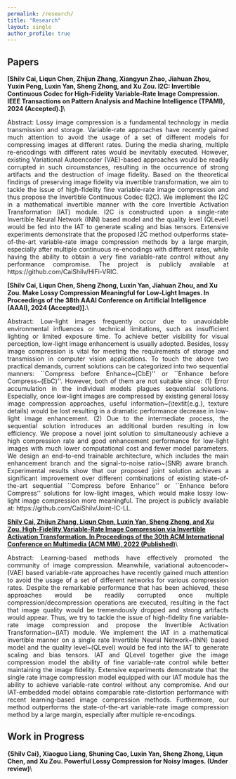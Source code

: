 ```yaml
---
permalink: /research/
title: "Research"
layout: single
author_profile: true
---
```




## Papers
**[Shilv Cai, Liqun Chen, Zhijun Zhang, Xiangyun Zhao, Jiahuan Zhou, Yuxin Peng, Luxin Yan, Sheng Zhong, and Xu Zou. I2C: Invertible Continuous Codec for High-Fidelity Variable-Rate Image Compression. IEEE Transactions on Pattern Analysis and Machine Intelligence (TPAMI), 2024 (Accepted).]**\\


<p style="text-align: justify;">
Abstract: Lossy image compression is a fundamental technology in media transmission and storage. Variable-rate approaches have recently gained much attention to avoid the usage of a set of different models for compressing images at different rates. During the media sharing, multiple re-encodings with different rates would be inevitably executed. However, existing Variational Autoencoder (VAE)-based approaches would be readily corrupted in such circumstances, resulting in the occurrence of strong artifacts and the destruction of image fidelity. Based on the theoretical findings of preserving image fidelity via invertible transformation, we aim to tackle the issue of high-fidelity fine variable-rate image compression and thus propose the Invertible Continuous Codec (I2C). We implement the I2C in a mathematical invertible manner with the core Invertible Activation Transformation (IAT) module. I2C is constructed upon a single-rate Invertible Neural Network (INN) based model and the quality level (QLevel) would be fed into the IAT to generate scaling and bias tensors. Extensive experiments demonstrate that the proposed I2C method outperforms state-of-the-art variable-rate image compression methods by a large margin, especially after multiple continuous re-encodings with different rates, while having the ability to obtain a very fine variable-rate control without any performance compromise. The project is publicly available at https://github.com/CaiShilv/HiFi-VRIC.
</p>


**[Shilv Cai, Liqun Chen, Sheng Zhong, Luxin Yan, Jiahuan Zhou, and Xu Zou. Make Lossy Compression Meaningful for Low-Light Images. In Proceedings of the 38th AAAI Conference on Artificial Intelligence (AAAI), 2024 (Accepted)].**\\


<p style="text-align: justify;">
Abstract: Low-light images frequently occur due to unavoidable environmental influences or technical limitations, such as insufficient lighting or limited exposure time. To achieve better visibility for visual perception, low-light image enhancement is usually adopted. Besides, lossy image compression is vital for meeting the requirements of storage and transmission in computer vision applications. To touch the above two practical demands, current solutions can be categorized into two sequential manners: ``Compress before Enhance~(CbE)'' or ``Enhance before Compress~(EbC)''. However, both of them are not suitable since: (1) Error accumulation in the individual models plagues sequential solutions. Especially, once low-light images are compressed by existing general lossy image compression approaches, useful information~(\textit{e.g.}, texture details) would be lost resulting in a dramatic performance decrease in low-light image enhancement. (2) Due to the intermediate process, the sequential solution introduces an additional burden resulting in low efficiency. We propose a novel joint solution to simultaneously achieve a high compression rate and good enhancement performance for low-light images with much lower computational cost and fewer model parameters. We design an end-to-end trainable architecture, which includes the main enhancement branch and the signal-to-noise ratio~(SNR) aware branch. Experimental results show that our proposed joint solution achieves a significant improvement over different combinations of existing state-of-the-art sequential ``Compress before Enhance'' or ``Enhance before Compress'' solutions for low-light images, which would make lossy low-light image compression more meaningful. The project is publicly available at: https://github.com/CaiShilv/Joint-IC-LL.
</p>


**[Shilv Cai, Zhijun Zhang, Liqun Chen, Luxin Yan, Sheng Zhong, and Xu Zou. High-Fidelity Variable-Rate Image Compression via Invertible Activation Transformation. In Proceedings of the 30th ACM International Conference on Multimedia (ACM MM), 2022 (Published)](https://arxiv.org/abs/2209.05054)**\\


<p style="text-align: justify;">
Abstract: Learning-based methods have effectively promoted the community of image compression. Meanwhile, variational autoencoder~(VAE) based variable-rate approaches have recently gained much attention to avoid the usage of a set of different networks for various compression rates. Despite the remarkable performance that has been achieved, these approaches would be readily corrupted once multiple compression/decompression operations are executed, resulting in the fact that image quality would be tremendously dropped and strong artifacts would appear. Thus, we try to tackle the issue of high-fidelity fine variable-rate image compression and propose the Invertible Activation Transformation~(IAT) module. We implement the IAT in a mathematical invertible manner on a single rate Invertible Neural Network~(INN) based model and the quality level~(QLevel) would be fed into the IAT to generate scaling and bias tensors. IAT and QLevel together give the image compression model the ability of fine variable-rate control while better maintaining the image fidelity. Extensive experiments demonstrate that the single rate image compression model equipped with our IAT module has the ability to achieve variable-rate control without any compromise. And our IAT-embedded model obtains comparable rate-distortion performance with recent learning-based image compression methods. Furthermore, our method outperforms the state-of-the-art variable-rate image compression method by a large margin, especially after multiple re-encodings.
</p>


## Work in Progress

**{Shilv Cai}, Xiaoguo Liang, Shuning Cao, Luxin Yan, Sheng Zhong, Liqun Chen, and Xu Zou. Powerful Lossy Compression for Noisy Images. (Under review)**\\
